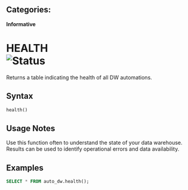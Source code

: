 ## Categories:
**Informative**

# HEALTH <br> ![Status](https://img.shields.io/badge/status-draft-yellow)

Returns a table indicating the health of all DW automations.

## Syntax
```sql
health()
```

## Usage Notes
Use this function often to understand the state of your data warehouse.  Results can be used to identify operational errors and data availability.

## Examples
```sql
SELECT * FROM auto_dw.health();
```
